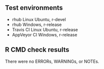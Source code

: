 ## Test environments
* rhub Linux Ubuntu, r-devel
* rhub Windows, r-release
* Travis CI Linux Ubuntu, r-release
* AppVeyor CI Windows, r-release

## R CMD check results
There were no ERRORs, WARNINGs, or NOTEs.
